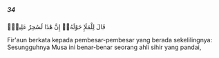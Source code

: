 ##### 34

<span class="ayah">قَالَ لِلْمَلَإِ حَوْلَهُۥٓ إِنَّ هَٰذَا لَسَٰحِرٌ عَلِيمٌۭ</span>

<span class="ayah_translation">Fir'aun berkata kepada pembesar-pembesar yang berada sekelilingnya: Sesungguhnya Musa ini benar-benar seorang ahli sihir yang pandai,</span>
